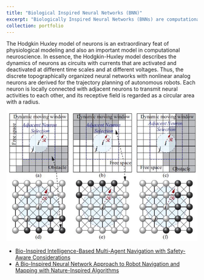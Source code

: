 ```yaml
---
title: "Biological Inspired Neural Networks (BNN)"
excerpt: "Biologically Inspired Neural Networks (BNNs) are computational models designed to mimic the structure and function of neuroscience to achieve intelligent behavior in robotics. <br/><img src='/images/BNN2.JPG'>"
collection: portfolio
---
```



The Hodgkin Huxley model of neurons is an extraordinary feat of physiological modeling and also an important model in computational neuroscience. 
In essence, the Hodgkin-Huxley model describes the dynamics of neurons as circuits with currents that are activated and deactivated at different time scales and at different voltages.
Thus, the discrete topographically organized neural networks with nonlinear analog neurons are derived for the trajectory planning of autonomous robots.
Each neuron is locally connected with adjacent neurons to transmit neural activities to each other, and its receptive field is regarded as a circular area with a radius.

<img src='/images/BNN1.JPG'>

- <a href="https://ieeexplore.ieee.org/document/10323440" target="_blank">Bio-Inspired Intelligence-Based Multi-Agent Navigation with Safety-Aware Considerations</a> <br>
- <a href="https://link.springer.com/chapter/10.1007/978-3-031-09726-3_1" target="_blank">A Bio-Inspired Neural Network Approach to Robot Navigation and Mapping with Nature-Inspired Algorithms</a> 

